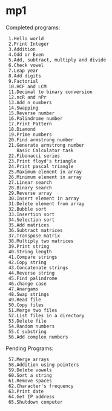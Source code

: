 mp1
===

Completed programs:

     1.Hello world
     2.Print Integer
     3.Addition
     4.Odd or Even
     5.Add, subtract, multiply and divide
     6.Check vowel
     7.Leap year
     8.Add digits
     9.Factorial
     10.HCF and LCM
     11.Decimal to binary conversion
     12.ncR and nPr
     13.Add n numbers
     14.Swapping
     15.Reverse number
     16.Palindrome number
     17.Print Pattern
     18.Diamond
     19.Prime numbers
     20.Find armstrong number
     21.Generate armstrong number
        Basic Calculator task 
     22.Fibonacci series
     23.Print floyd's triangle
     24.Print pascal triangle
     25.Maximum element in array
     26.Minimum element in array
     27.Linear search
     28.Binary search
     29.Reverse array
     30.Insert element in array
     31.Delete element from array
     32.Bubble sort
     33.Insertion sort
     34.Selection sort
     35.Add matrices
     36.Subtract matrices
     37.Transpose matrix
     38.Multiply two matrices
     39.Print string
     40.String length
     41.Compare strings
     42.Copy string
     43.Concatenate strings
     44.Reverse string
     45.Find palindrome
     46.change case
     47.Anargams
     48.Swap strings
     49.Read file
     50.Copy files
     51.Merge two files
     52.List files in a directory
     53.Delete file
     54.Random numbers
     55.C substring
     56.Add complex numbers

Pending Programs:
    
     57.Merge arrays
     58.Addition using pointers 
     59.Delete vowels
     60.Sort a string
     61.Remove spaces 
     62.Character's frequency
     63.Print date
     64.Get IP address
     65.Shutdown computer
